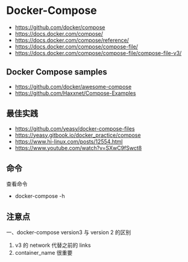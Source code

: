 # Docker-Compose
- https://github.com/docker/compose
- https://docs.docker.com/compose/
- https://docs.docker.com/compose/reference/
- https://docs.docker.com/compose/compose-file/
- https://docs.docker.com/compose/compose-file/compose-file-v3/

## Docker Compose samples
- https://github.com/docker/awesome-compose
- https://github.com/Haxxnet/Compose-Examples

## 最佳实践
- https://github.com/yeasy/docker-compose-files
- https://yeasy.gitbook.io/docker_practice/compose
- https://www.hi-linux.com/posts/12554.html
- https://www.youtube.com/watch?v=SXwC9fSwct8

## 命令

查看命令
- docker-compose -h


## 注意点
一、docker-compose version3 与 version 2 的区别
1. v3 的 network 代替之前的 links
2. container_name 很重要
